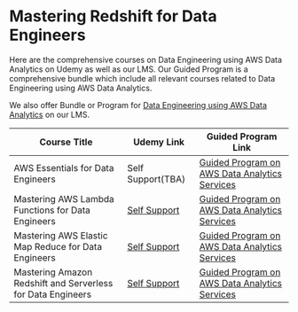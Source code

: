 # Mastering Redshift for Data Engineers

Here are the comprehensive courses on Data Engineering using AWS Data Analytics on Udemy as well as our LMS. Our Guided Program is a comprehensive bundle which include all relevant courses related to Data Engineering using AWS Data Analytics.

We also offer Bundle or Program for [Data Engineering using AWS Data Analytics](https://itversity.com/bundle/data-engineering-using-aws-analytics) on our LMS.

|Course Title|Udemy Link|Guided Program Link|
|---|---|---|
|AWS Essentials for Data Engineers|Self Support(TBA)|[Guided Program on AWS Data Analytics Services](https://itversity.com/course?courseid=aws-essentials-for-data-engineers)|
|Mastering AWS Lambda Functions for Data Engineers|[Self Support](https://www.udemy.com/course/mastering-aws-lambda-functions/?referralCode=3F0E4F315A5CABE89702)|[Guided Program on AWS Data Analytics Services](https://itversity.com/course?courseid=mastering-aws-lambda-functions-for-data-engineers)|
|Mastering AWS Elastic Map Reduce for Data Engineers|[Self Support](https://www.udemy.com/course/mastering-aws-elastic-map-reduce-for-data-engineers/?referralCode=7B1DD34B3999E0A4BFF4)|[Guided Program on AWS Data Analytics Services](https://itversity.com/course?courseid=mastering-aws-elastic-map-reduce-for-data-engineers)|
|Mastering Amazon Redshift and Serverless for Data Engineers|[Self Support](https://www.udemy.com/course/mastering-amazon-redshift-and-serverless-for-data-engineers/?referralCode=B217ECEFED78F7CF9734)|[Guided Program on AWS Data Analytics Services](https://itversity.com/course?courseid=mastering-amazon-redshift-for-data-engineers)|
